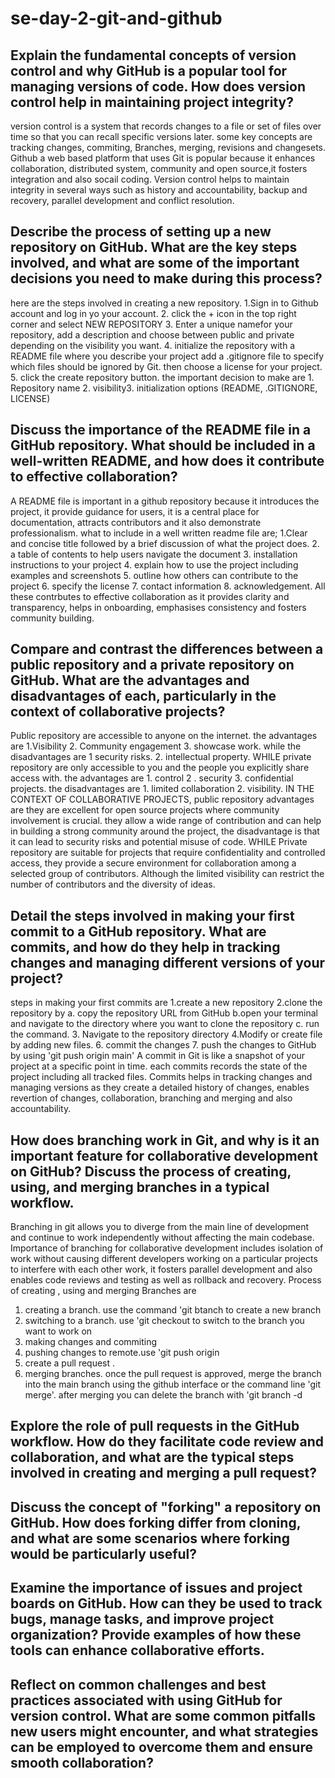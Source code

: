 # se-day-2-git-and-github
## Explain the fundamental concepts of version control and why GitHub is a popular tool for managing versions of code. How does version control help in maintaining project integrity?
version control is a system that records changes to a file or set of files over time so that you can recall specific versions later. some key  concepts are tracking changes, commiting, Branches, merging, revisions and changesets. Github a web based platform that uses Git is popular because it enhances collaboration, distributed system, community and open source,it fosters integration and also socail coding. Version control helps to maintain integrity in several ways such as history and accountability, backup and recovery, parallel development and conflict resolution.

## Describe the process of setting up a new repository on GitHub. What are the key steps involved, and what are some of the important decisions you need to make during this process?
here are the steps involved in creating a new repository. 1.Sign in to Github account and log in yo your account. 2. click the + icon in the top right corner and select NEW REPOSITORY 3. Enter a unique namefor your repository, add a description and choose between public and private depending on the visibility you want. 4. initialize the repository with a README file where you describe your project  add a .gitignore file to specify which files should be ignored by Git. then choose a license for your project. 5. click the create repository button. 
the important decision to make are 1. Repository name 2. visibility3. initialization options (README, .GITIGNORE, LICENSE) 


## Discuss the importance of the README file in a GitHub repository. What should be included in a well-written README, and how does it contribute to effective collaboration?
A README file is important in a github repository because it introduces the project, it provide guidance for users, it is a central place for documentation, attracts contributors and it also demonstrate professionalism. 
what to include in a well written readme file are; 1.Clear and concise title followed by a brief discussion of what the project does. 2. a table of contents to help users navigate the document 3. installation instructions to your project 4. explain how to use the project including examples and screenshots 5. outline how others can contribute to the project 6. specify the license 7. contact information 8. acknowledgement.
All these contrbutes to effective collaboration as it provides clarity and transparency, helps in onboarding, emphasises consistency and fosters community building. 
## Compare and contrast the differences between a public repository and a private repository on GitHub. What are the advantages and disadvantages of each, particularly in the context of collaborative projects?
Public repository are accessible to anyone on the internet. the advantages are 1.Visibility 2. Community engagement 3. showcase work. while the disadvantages are 1  security risks. 2. intellectual property. WHILE private repository are only accessible to you and the people you explicitly share access with. the advantages are 1. control 2 . security 3. confidential projects. the disadvantages are 1. limited collaboration 2. visibility. 
IN THE CONTEXT OF COLLABORATIVE PROJECTS, public repository advantages are they are excellent for open source projects where community involvement is crucial. they allow a wide range of contribution and can help in building a strong community around the project, the disadvantage is that it can lead to security risks and potential misuse of code. WHILE Private repository are suitable for projects that require confidentiality and controlled access, they provide a secure environment for collaboration among a selected group of contributors. Although the limited visibility can restrict the number of contributors and the diversity of ideas.
## Detail the steps involved in making your first commit to a GitHub repository. What are commits, and how do they help in tracking changes and managing different versions of your project?
steps in making your first commits are 1.create a new repository 2.clone the repository by a. copy the repository URL from GitHub b.open your terminal and navigate to the directory where you want to clone the repository c. run the command. 3. Navigate to the repository directory 4.Modify or create file by adding new files. 6. commit the changes 7. push the changes to GitHub by using 'git push origin main' 
A commit in Git is like a snapshot of your project at a specific point in time. each commits records the state of the project including all tracked files. 
Commits helps in tracking changes and managing versions as they create a detailed history of changes, enables revertion of changes, collaboration, branching and merging and also accountability. 

## How does branching work in Git, and why is it an important feature for collaborative development on GitHub? Discuss the process of creating, using, and merging branches in a typical workflow.
Branching in git allows you to diverge from the main line of development and continue to work independently without affecting the main codebase. Importance of branching for collaborative development includes isolation of work without causing different developers working on a particular projects to interfere with each other work, it fosters parallel development and also enables code reviews and testing as well as rollback and recovery. 
Process of creating , using and merging Branches are 
1. creating a branch. use the command 'git btanch <branch-name> to create a new branch
2. switching to a branch. use 'git checkout<branch-name> to switch to the branch you want to work on
3. making changes and commiting
4. pushing changes to remote.use 'git push origin <branch-name>
5. create a pull request .
6. merging branches. once the pull request is approved, merge the branch into the main branch using the github interface or the command line 'git merge'.  after merging you can delete the branch with 'git branch -d<branch-name>

## Explore the role of pull requests in the GitHub workflow. How do they facilitate code review and collaboration, and what are the typical steps involved in creating and merging a pull request?


## Discuss the concept of "forking" a repository on GitHub. How does forking differ from cloning, and what are some scenarios where forking would be particularly useful?

## Examine the importance of issues and project boards on GitHub. How can they be used to track bugs, manage tasks, and improve project organization? Provide examples of how these tools can enhance collaborative efforts.

## Reflect on common challenges and best practices associated with using GitHub for version control. What are some common pitfalls new users might encounter, and what strategies can be employed to overcome them and ensure smooth collaboration?

